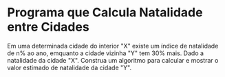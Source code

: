 # Programa que Calcula Natalidade entre Cidades

Em uma determinada cidade do interior "X" existe um índice de natalidade de n% ao ano, emquanto a cidade vizinha
"Y" tem 30% mais. Dado a natalidade da cidade "X". Construa um algoritmo para calcular e mostrar o valor estimado
de natalidade da cidade "Y".